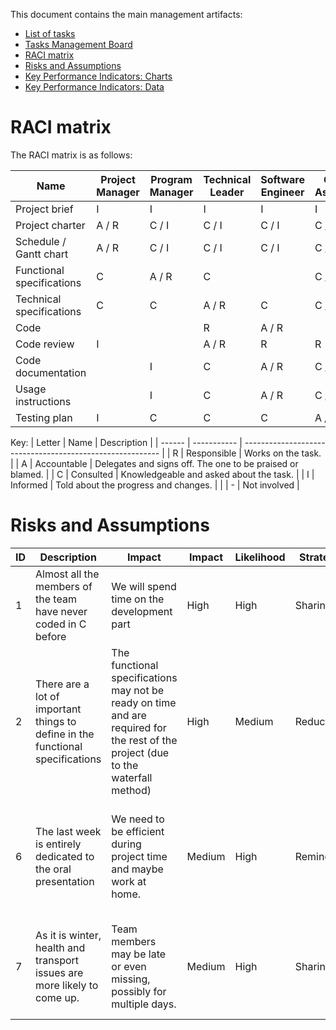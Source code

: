 This document contains the main management artifacts:
- [List of tasks](https://algosup-my.sharepoint.com/:x:/p/benoit_dekeyn/ET3X56ZmAw1PpLeTLcSubvIB5y_Ylk7CU37q7dEQzBlDig?e=cXOKuN&nav=MTVfe0Q4MzdGRDRCLTJBNUItNDE3OC1CRjQ0LTk0RTE1MzhCRDAzQX0)
- [Tasks Management Board](https://trello.com/b/fyHkoXl9/virtual-processor-team-4)
- [RACI matrix](#raci-matrix)
- [Risks and Assumptions](#risks-and-assumptions)
- [Key Performance Indicators: Charts](https://algosup-my.sharepoint.com/:x:/p/benoit_dekeyn/ET3X56ZmAw1PpLeTLcSubvIB5y_Ylk7CU37q7dEQzBlDig?e=6n05sR&nav=MTVfezAwMDAwMDAwLTAwMDEtMDAwMC0wMDAwLTAwMDAwMDAwMDAwMH0) 
- [Key Performance Indicators: Data](https://algosup-my.sharepoint.com/:x:/p/benoit_dekeyn/ET3X56ZmAw1PpLeTLcSubvIB5y_Ylk7CU37q7dEQzBlDig?e=hhtu4A&nav=MTVfezQ3RjI0RTkyLUVFMDYtNDY1MS04MzE3LUM2Qjc4MzJERkU4Nn0)


# RACI matrix

The RACI matrix is as follows:

| Name                      | Project Manager | Program Manager | Technical Leader | Software Engineer | Quality Assurance | Client | Stakeholders |
| ------------------------- | --------------- | --------------- | ---------------- | ----------------- | ----------------- | ------ | ------------ |
| Project brief             | I               | I               | I                | I                 | I                 | A / R  | C            |
| Project charter           | A / R           | C / I           | C / I            | C / I             | C / I             | C      | C / I        |
| Schedule / Gantt chart    | A / R           | C / I           | C / I            | C / I             | C / I             |        | I            |
| Functional specifications | C               | A / R           | C                |                   | C / I             | C      | I            |
| Technical specifications  | C               | C               | A / R            | C                 | C / I             | C      | I            |
| Code                      |                 |                 | R                | A / R             |                   |        |              |
| Code review               | I               |                 | A / R            | R                 | R                 |        |              |
| Code documentation        |                 | I               | C                | A / R             | C / I             | I      |              |
| Usage instructions        |                 | I               | C                | A / R             | C / I             | I      |              |
| Testing plan              | I               | C               | C                | C                 | A / R             | I      |              |

Key:
| Letter | Name        | Description                                               |
| ------ | ----------- | --------------------------------------------------------- |
| R      | Responsible | Works on the task.                                        |
| A      | Accountable | Delegates and signs off. The one to be praised or blamed. |
| C      | Consulted   | Knowledgeable and asked about the task.                   |
| I      | Informed    | Told about the progress and changes.                      |
|        | -           | Not involved                                              |


# Risks and Assumptions

| ID   | Description                                                  | Impact                                                       | Impact | Likelihood | Strategy  | Solution                                                     |
| ---- | ------------------------------------------------------------ | ------------------------------------------------------------ | ------ | ---------- | --------- | ------------------------------------------------------------ |
| 1    | Almost all the members of the team have never coded in C before | We will spend time on the development part                   | High   | High       | Sharing   | Have other members of the group help when necessary.         |
| 2    | There are a lot of important things to define in the functional specifications | The functional specifications may not be ready on time and are required for the rest of the project (due to the waterfall method) | High   | Medium     | Reduction | Start with the most simple and fundamental specifications and go to more detailed ones. |
| 6    | The last week is entirely dedicated to the oral presentation | We need to be efficient during project time and maybe work at home. | Medium | High       | Reminding | Remind well to everybody in the team that we don't have that much time for this project, above all at the end |
| 7    | As it is winter, health and transport issues are more likely to come up. | Team members may be late or even missing, possibly for multiple days. | Medium | High       | Sharing   | The work of missing members will either be shared with others, done later, or done remotely. |
